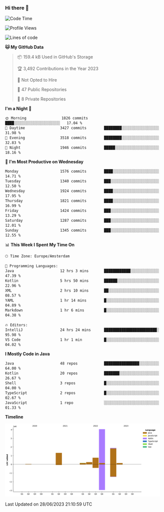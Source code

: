 ### Hi there 👋


<!--START_SECTION:waka-->
![Code Time](http://img.shields.io/badge/Code%20Time-3%2C282%20hrs%2034%20mins-blue)

![Profile Views](http://img.shields.io/badge/Profile%20Views-109-blue)

![Lines of code](https://img.shields.io/badge/From%20Hello%20World%20I%27ve%20Written-8.6%20million%20lines%20of%20code-blue)

**🐱 My GitHub Data** 

> 📦 159.4 kB Used in GitHub's Storage 
 > 
> 🏆 3,492 Contributions in the Year 2023
 > 
> 🚫 Not Opted to Hire
 > 
> 📜 47 Public Repositories 
 > 
> 🔑 8 Private Repositories 
 > 
**I'm a Night 🦉** 

```text
🌞 Morning                1826 commits        ████░░░░░░░░░░░░░░░░░░░░░   17.04 % 
🌆 Daytime                3427 commits        ████████░░░░░░░░░░░░░░░░░   31.98 % 
🌃 Evening                3518 commits        ████████░░░░░░░░░░░░░░░░░   32.83 % 
🌙 Night                  1946 commits        █████░░░░░░░░░░░░░░░░░░░░   18.16 % 
```
📅 **I'm Most Productive on Wednesday** 

```text
Monday                   1576 commits        ████░░░░░░░░░░░░░░░░░░░░░   14.71 % 
Tuesday                  1340 commits        ███░░░░░░░░░░░░░░░░░░░░░░   12.50 % 
Wednesday                1924 commits        ████░░░░░░░░░░░░░░░░░░░░░   17.95 % 
Thursday                 1821 commits        ████░░░░░░░░░░░░░░░░░░░░░   16.99 % 
Friday                   1424 commits        ███░░░░░░░░░░░░░░░░░░░░░░   13.29 % 
Saturday                 1287 commits        ███░░░░░░░░░░░░░░░░░░░░░░   12.01 % 
Sunday                   1345 commits        ███░░░░░░░░░░░░░░░░░░░░░░   12.55 % 
```


📊 **This Week I Spent My Time On** 

```text
🕑︎ Time Zone: Europe/Amsterdam

💬 Programming Languages: 
Java                     12 hrs 3 mins       ████████████░░░░░░░░░░░░░   47.39 % 
Kotlin                   5 hrs 50 mins       ██████░░░░░░░░░░░░░░░░░░░   22.96 % 
XML                      2 hrs 10 mins       ██░░░░░░░░░░░░░░░░░░░░░░░   08.57 % 
YAML                     1 hr 14 mins        █░░░░░░░░░░░░░░░░░░░░░░░░   04.89 % 
Markdown                 1 hr 6 mins         █░░░░░░░░░░░░░░░░░░░░░░░░   04.38 % 

🔥 Editors: 
IntelliJ                 24 hrs 24 mins      ████████████████████████░   95.98 % 
VS Code                  1 hr 1 min          █░░░░░░░░░░░░░░░░░░░░░░░░   04.02 % 
```

**I Mostly Code in Java** 

```text
Java                     48 repos            ████████████████░░░░░░░░░   64.00 % 
Kotlin                   20 repos            ███████░░░░░░░░░░░░░░░░░░   26.67 % 
Shell                    3 repos             █░░░░░░░░░░░░░░░░░░░░░░░░   04.00 % 
TypeScript               2 repos             █░░░░░░░░░░░░░░░░░░░░░░░░   02.67 % 
JavaScript               1 repo              ░░░░░░░░░░░░░░░░░░░░░░░░░   01.33 % 
```



**Timeline**

![Lines of Code chart](https://raw.githubusercontent.com/powercasgamer/powercasgamer/master/assets/bar_graph.png)


 Last Updated on 28/06/2023 21:10:59 UTC
<!--END_SECTION:waka-->
